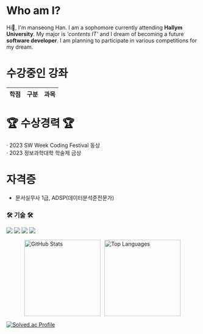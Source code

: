 Who am I?
=====================
Hi👋, I'm manseong Han.
I am a sophomore currently attending **Hallym University**.
My major is *'contents IT'* and I dream of becoming a future **software developer**.
I am planning to participate in various competitions for my dream.

수강중인 강좌
=====================
|학점|구분|과목|
|------|---|---|


🏆 수상경력 🏆
=====================

· 2023 SW Week Coding Festival 동상<br>
· 2023 정보과학대학 학술제 금상

자격증
=====================
* 문서실무사 1급, ADSP(데이터분석준전문가)


<h3> 🛠 기술 🛠 </h3>
<p>
<img src="https://img.shields.io/badge/Python-3766AB?style=flat-square&logo=Python&logoColor=white">
<img src="https://img.shields.io/badge/c%23-%23239120.svg?style=flat-square&logo=c-sharp&logoColor=white">
<img src="https://img.shields.io/badge/javascript-%23323330.svg?style=flat-square&logo=javascript&logoColor=%23F7DF1E">
<img src="https://img.shields.io/badge/unity-%23000000.svg?style=flat-square&logo=unity&logoColor=white">
</p>

<p style="display: flex; justify-content: center; align-items: center;">
  <img src="https://github-readme-stats.vercel.app/api?username=akstjd31&theme=vue&show_icons=true" alt="GitHub Stats" style="margin-right: 10px; height: 200px;"/>
  <img src="https://github-readme-stats.vercel.app/api/top-langs/?username=akstjd31&size_weight=0.5&count_weight=0.5" alt="Top Languages" style="height: 200px;"/>
</p>




[![Solved.ac Profile](http://mazassumnida.wtf/api/v2/generate_badge?boj=akstjd31)](https://solved.ac/akstjd31/)

<!---
akstjd31/akstjd31 is a ✨ special ✨ repository because its `README.md` (this file) appears on your GitHub profile.
You can click the Preview link to take a look at your changes.
--->
